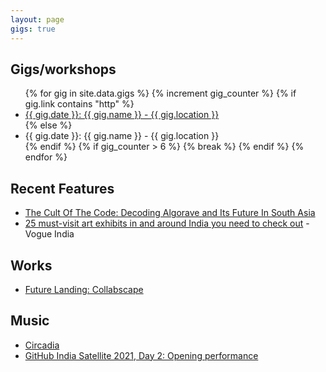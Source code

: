 ```yaml
---
layout: page
gigs: true
---
```

<div class="col-md-8">
    <h2>Gigs/workshops</h2>
  <ul>
    {% for gig in site.data.gigs %}
      {% increment gig_counter %}
      {% if gig.link contains "http" %}
      <li><a href="{{ gig.link }}">{{ gig.date }}: {{ gig.name }} - {{ gig.location }}</a></li>
      {% else %}
      <li>{{ gig.date }}: {{ gig.name }} - {{ gig.location }}</li>
      {% endif %}
      {% if gig_counter > 6 %}
        {% break %}
      {% endif %}
    {% endfor %}
  </ul>
  <h2>Recent Features</h2>
  <ul>
    <li><a href="https://www.thewildcity.com/features/18650-the-cult-of-the-code-decoding-algorave-its-future-in-south-asia">The Cult Of The Code: Decoding Algorave and Its Future In South Asia</a></li>
    <li><a href="https://www.vogue.in/culture-and-living/content/25-must-visit-art-exhibits-in-and-around-india-you-need-to-check-out">25 must-visit art exhibits in and around India you need to check out</a> - Vogue India</li>
  </ul>
  <h2>Works</h2>
  <ul>
    <li><a href="http://futurelanding.serendipityartsvirtual.com/abhinaykhoparzi">Future Landing: Collabscape</a></li>
  </ul>
  <h2>Music</h2>
  <ul>
    <li><a href="https://khoparzi.bandcamp.com/album/circadia">Circadia</a></li>
    <li><a href="https://youtu.be/C0fIfrlbcfo">GitHub India Satellite 2021, Day 2: Opening performance</a></li>
  </ul>
</div>
